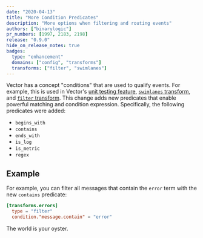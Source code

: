 ```yaml
---
date: "2020-04-13"
title: "More Condition Predicates"
description: "More options when filtering and routing events"
authors: ["binarylogic"]
pr_numbers: [1997, 2183, 2198]
release: "0.9.0"
hide_on_release_notes: true
badges:
  type: "enhancement"
  domains: ["config", "transforms"]
  transforms: ["filter", "swimlanes"]
---
```


Vector has a concept "conditions" that are used to qualify events. For example,
this is used in Vector's [unit testing feature][guides.unit-testing],
[`swimlanes` transform][docs.transforms.swimlanes], and
[`filter` transform][docs.transforms.filter]. This change adds new predicates
that enable powerful matching and condition expression. Specifically, the
following predicates were added:

- `begins_with`
- `contains`
- `ends_with`
- `is_log`
- `is_metric`
- `regex`

## Example

For example, you can filter all messages that contain the `error` term with
the new `contains` predicate:

```toml
[transforms.errors]
  type = "filter"
  condition."message.contain" = "error"
```

The world is your oyster.

[docs.transforms.filter]: /docs/reference/configuration/transforms/filter/
[docs.transforms.swimlanes]: /docs/reference/configuration/transforms/route/
[guides.unit-testing]: /guides/level-up/unit-testing/
